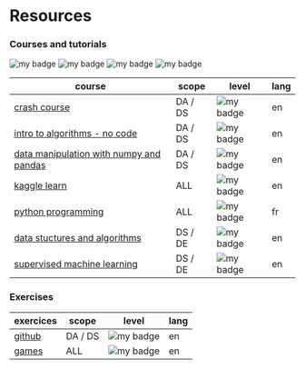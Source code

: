 # Resources


### Courses and tutorials

 ![my badge](https://badgen.net/badge/absolute/beginner/green)  ![my badge](https://badgen.net/badge/level/intermediate/cyan)  ![my badge](https://badgen.net/badge/level/advanced/purple)  ![my badge](https://badgen.net/badge/level/complete/grey)



| course                                                                                                             | scope   | level                                                         | lang | 
|--------------------------------------------------------------------------------------------------------------------|---------|---------------------------------------------------------------|------|
| [crash course](https://www.oreilly.com/library/view/python-crash-course/9781098156664/)                            | DA / DS | ![my badge](https://badgen.net/badge/level/beginners/green)   | en | 
| [intro to algorithms - no code](https://www.khanacademy.org/computing/computer-science/algorithms)                 | DA / DS | ![my badge](https://badgen.net/badge/level/beginners/green) | en   | 
| [data manipulation with numpy and pandas](https://www.coursera.org/learn/data-analysis-with-python) | DA / DS | ![my badge](https://badgen.net/badge/level/beginners/green)   | en | )  | DA / DS | ![my badge](https://badgen.net/badge/absolute/beginners/green) | en |
| [kaggle learn](https://www.kaggle.com/learn)                                                                       | ALL     | ![my badge](https://badgen.net/badge/level/complete/grey)     | en   | 
| [python programming](https://www.fun-mooc.fr/en/cours/python-3-des-fondamentaux-aux-concepts-avances-du-langage/)  | ALL     | ![my badge](https://badgen.net/badge/level/complete/grey)     | fr   |
| [data stuctures and algorithms](https://www.coursera.org/specializations/data-structures-algorithms)               | DS / DE | ![my badge](https://badgen.net/badge/level/intermediate/cyan) | en   | 
| [supervised machine learning](https://www.coursera.org/learn/machine-learning)                                     | DS / DE | ![my badge](https://badgen.net/badge/level/intermediate/cyan) | en   | 











 

### Exercises


| exercices    | scope   | level      | lang | 
|--------------|---------|------------|------|
| [github](https://github.com/zhiwehu/Python-programming-exercises) | DA / DS | ![my badge](https://badgen.net/badge/level/complete/grey) | en   |
| [games](https://www.codingame.com) | ALL     | ![my badge](https://badgen.net/badge/level/intermediate/cyan) | en | 